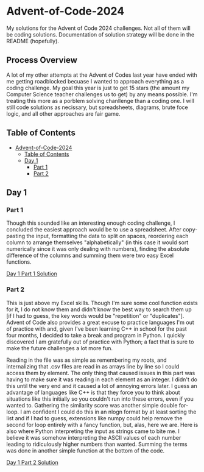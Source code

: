 # Advent-of-Code-2024
My solutions for the Advent of Code 2024 challenges. Not all of them will be coding solutions. Documentation of solution strategy will be done in the README (hopefully).

## Process Overview
A lot of my other attempts at the Advent of Codes last year have ended with me getting roadblocked becuase I wanted to approach everything as a coding challenge. My goal this year is just to get 15 stars (the amount my Computer Science teacher challenges us to get) by any means possible. I'm treating this more as a porblem solving chanllenge than a coding one. I will still code solutions as necissary, but spreadsheets, diagrams, brute foce logic, and all other approaches are fair game.

## Table of Contents
- [Advent-of-Code-2024](#advent-of-code-2024)
  - [Table of Contents](#table-of-contents)
  - [Day 1](#day-1)
    - [Part 1](#part-1)
    - [Part 2](#part-2)

## Day 1
### Part 1
Though this sounded like an interesting enough coding challenge, I concluded the easiest approach would be to use a spreadsheet. After copy-pasting the input, formatting the data to split on spaces, reordering each column to arrange themselves "alphabetically" (in this case it would sort numerically since it was only dealing with numbers), finding the absolute difference of the columns and summing them were two easy Excel functions.

[Day 1 Part 1 Solution](link)

### Part 2
This is just above my Excel skills. Though I'm sure some cool function exists for it, I do not know them and didn't know the best way to search them up [if I had to guess, the key words would be "repetition" or "duplicates"]. Advent of Code also provides a great excuse to practice languages I'm out of practice with and, given I've been learning C++ in school for the past four months, I decided to take a break and program in Python. I quickly discovered I am gratefully out of practice with Python; a fact that is sure to make the future challenges a lot more fun.

Reading in the file was as simple as remembering my roots, and internalizing that .csv files are read in as arrays line by line so I could access them by element. The only thing that caused issues in this part was having to make sure it was reading in each element as an integer. I didn't do this until the very end and it caused a lot of annoying errors later. I guess an advantage of languages like C++ is that they force you to think about situations like this initially so you couldn't run into these errors, even if you wanted to. 
Gathering the similarity score was another simple double for-loop. I am confident I could do this in an nlogn format by at least sorting the list and if I had to guess, extensions like numpy could help remove the second for loop entirely with a fancy function, but, alas, here we are. Here is also where Python interpreting the input as strings came to bite me. I believe it was somehow interpreting the ASCII values of each number leading to ridiculously higher numbers than wanted. 
Summing the terms was done in another simple function at the bottom of the code.

[Day 1 Part 2 Solution](link)